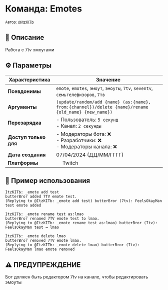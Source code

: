 # Команда: Emotes  
<sup>Автор: [@ItzKITb](twitch.tv/itzkitb)</sup>  

## 📝 Описание  
Работа с 7tv эмоутами  

## ⚙️ Параметры  
| Характеристика        | Значение                     |  
|-----------------------|------------------------------|  
| **Псевдонимы**        | `emote`, `emotes`, `эмоут`, `эмоуты`, `7tv`, `seventv`, `семьтелефизоров`, `7тв` |  
| **Аргументы**         | `(update/random/add {name} (as:{name}, from:{channel})/delete {name}/rename {old_name} {new_name})` |  
| **Перезарядка**       | - Пользователь: `5 секунд`<br>- Канал: `2 секунды` |  
| **Доступ только для** | - Модераторы бота: ❌<br>- Разработчики: ❌<br>- Модераторы канала: ❌ |  
| **Дата создания**     | 07/04/2024 (ДД/ММ/ГГГГ)      |  
| **Платформы**         | <img src="https://upload.wikimedia.org/wikipedia/commons/thumb/c/ce/Twitch_logo_2019.svg/512px-Twitch_logo_2019.svg.png" width="16"> Twitch |

## 💬 Пример использования  
```
ItzKITЬ: _emote add test 
butterBror added 7TV emote test.
(Replying to @ItzKITЬ: _emote add test) butterBror (7tv): FeelsOkayMan test emote added 

ItzKITЬ: _emote rename test as:lmao 
butterBror renamed 7TV emote test to lmao.
(Replying to @ItzKITЬ: _emote rename test as:lmao) butterBror (7tv): FeelsOkayMan test → lmao 

ItzKITЬ: _emote delete lmao 
butterBror removed 7TV emote lmao.
(Replying to @ItzKITЬ: _emote delete lmao) butterBror (7tv): FeelsOkayMan lmao emote removed 
```

## ⚠ ПРЕДУПРЕЖДЕНИЕ
Бот должен быть редактором 7tv на канале, чтобы редактировать эмоуты